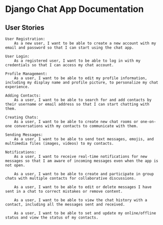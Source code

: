# Django Chat App Documentation

## User Stories

    User Registration:
        As a new user, I want to be able to create a new account with my email and password so that I can start using the chat app.

    User Login:
        As a registered user, I want to be able to log in with my credentials so that I can access my chat account.

    Profile Management:
        As a user, I want to be able to edit my profile information, including my display name and profile picture, to personalize my chat experience.

    Adding Contacts:
        As a user, I want to be able to search for and add contacts by their username or email address so that I can start chatting with them.

    Creating Chats:
        As a user, I want to be able to create new chat rooms or one-on-one conversations with my contacts to communicate with them.

    Sending Messages:
        As a user, I want to be able to send text messages, emojis, and multimedia files (images, videos) to my contacts.

    Notifications:
        As a user, I want to receive real-time notifications for new messages so that I am aware of incoming messages even when the app is not open.

        As a user, I want to be able to create and participate in group chats with multiple contacts for collaborative discussions.

        As a user, I want to be able to edit or delete messages I have sent in a chat to correct mistakes or remove content.

        As a user, I want to be able to view the chat history with a contact, including all the messages sent and received.

        As a user, I want to be able to set and update my online/offline status and view the status of my contacts.
